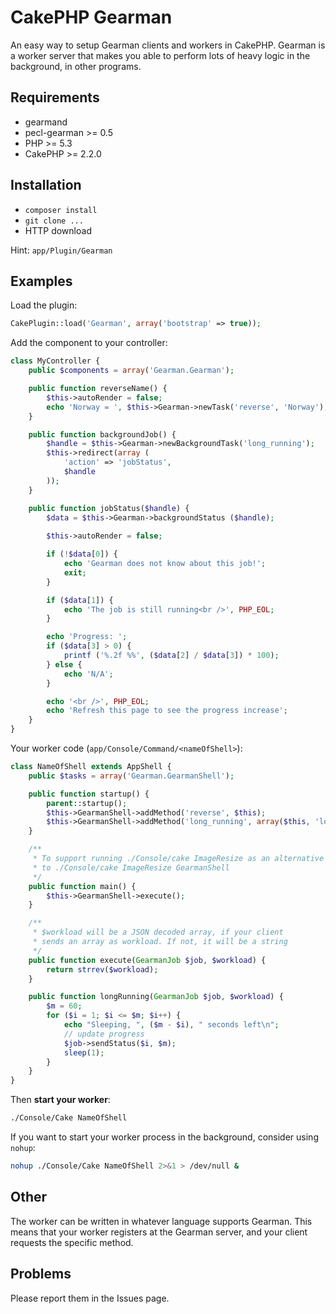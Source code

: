 CakePHP Gearman
===============

An easy way to setup Gearman clients and workers in CakePHP. Gearman is a worker server that makes you able to perform lots of heavy logic in the background, in other programs.

## Requirements
- gearmand
- pecl-gearman >= 0.5
- PHP >= 5.3
- CakePHP >= 2.2.0

## Installation
- `composer install`
- `git clone ...`
- HTTP download

Hint: `app/Plugin/Gearman`

## Examples

Load the plugin:
```php
CakePlugin::load('Gearman', array('bootstrap' => true));
```

Add the component to your controller:
```php
class MyController {
	public $components = array('Gearman.Gearman');

	public function reverseName() {
		$this->autoRender = false;
		echo 'Norway = ', $this->Gearman->newTask('reverse', 'Norway');
	}

	public function backgroundJob() {
		$handle = $this->Gearman->newBackgroundTask('long_running');
		$this->redirect(array (
			'action' => 'jobStatus',
			$handle
		));
	}

	public function jobStatus($handle) {
		$data = $this->Gearman->backgroundStatus ($handle);
		
		$this->autoRender = false;

		if (!$data[0]) {
			echo 'Gearman does not know about this job!';
			exit;
		}

		if ($data[1]) {
			echo 'The job is still running<br />', PHP_EOL;
		}

		echo 'Progress: ';
		if ($data[3] > 0) {
			printf ('%.2f %%', ($data[2] / $data[3]) * 100);
		} else {
			echo 'N/A';
		}

		echo '<br />', PHP_EOL;
		echo 'Refresh this page to see the progress increase';
	}
}
```

Your worker code (`app/Console/Command/<nameOfShell>`):
```php
class NameOfShell extends AppShell {
	public $tasks = array('Gearman.GearmanShell');

	public function startup() {
		parent::startup();
		$this->GearmanShell->addMethod('reverse', $this);
		$this->GearmanShell->addMethod('long_running', array($this, 'longRunning'));
	}

	/**
	 * To support running ./Console/cake ImageResize as an alternative
	 * to ./Console/cake ImageResize GearmanShell
	 */
	public function main() {
		$this->GearmanShell->execute();
	}

    /**
	 * $workload will be a JSON decoded array, if your client
	 * sends an array as workload. If not, it will be a string
	 */
	public function execute(GearmanJob $job, $workload) {
		return strrev($workload);
	}

	public function longRunning(GearmanJob $job, $workload) {
		$m = 60;
		for ($i = 1; $i <= $m; $i++) {
			echo "Sleeping, ", ($m - $i), " seconds left\n";
			// update progress
			$job->sendStatus($i, $m);
			sleep(1);
		}
	}
}
```

Then **start your worker**:
```sh
./Console/Cake NameOfShell
```

If you want to start your worker process in the background, consider using `nohup`:
```sh
nohup ./Console/Cake NameOfShell 2>&1 > /dev/null &
```

## Other
The worker can be written in whatever language supports Gearman. This means that your worker registers at the Gearman server, and your client requests the specific method.

## Problems
Please report them in the Issues page. 